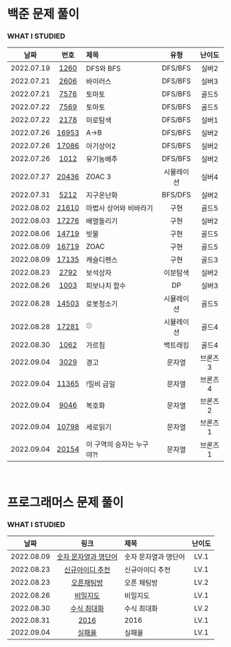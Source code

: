 # 백준 문제 풀이

### WHAT I STUDIED

|    날짜    |                      번호                      | 제목                      |    유형    | 난이도  |
| :--------: | :--------------------------------------------: | :------------------------ | :--------: | :-----: |
| 2022.07.19 |  [1260](https://www.acmicpc.net/problem/1260)  | DFS와 BFS                 |  DFS/BFS   |  실버2  |
| 2022.07.21 |  [2606](https://www.acmicpc.net/problem/2606)  | 바이러스                  |  DFS/BFS   |  실버3  |
| 2022.07.21 |  [7576](https://www.acmicpc.net/problem/7576)  | 토마토                    |  DFS/BFS   |  골드5  |
| 2022.07.22 |  [7569](https://www.acmicpc.net/problem/7579)  | 토마토                    |  DFS/BFS   |  골드5  |
| 2022.07.22 |  [2178](https://www.acmicpc.net/problem/2178)  | 미로탐색                  |  DFS/BFS   |  실버1  |
| 2022.07.26 | [16953](https://www.acmicpc.net/problem/16953) | A->B                      |  DFS/BFS   |  실버2  |
| 2022.07.26 | [17086](https://www.acmicpc.net/problem/17086) | 아기상어2                 |  DFS/BFS   |  실버2  |
| 2022.07.26 |  [1012](https://www.acmicpc.net/problem/1012)  | 유기농배추                |  DFS/BFS   |  실버2  |
| 2022.07.27 | [20436](https://www.acmicpc.net/problem/20436) | ZOAC 3                    | 시뮬레이션 |  실버4  |
| 2022.07.31 |  [5212](https://www.acmicpc.net/problem/5212)  | 지구온난화                |  BFS/DFS   |  실버2  |
| 2022.08.02 | [21610](https://www.acmicpc.net/problem/21610) | 마법사 상어와 비바라기    |    구현    |  골드5  |
| 2022.08.03 | [17276](https://www.acmicpc.net/problem/17276) | 배열돌리기                |    구현    |  실버2  |
| 2022.08.06 | [14719](https://www.acmicpc.net/problem/14719) | 빗물                      |    구현    |  골드5  |
| 2022.08.09 | [16719](https://www.acmicpc.net/problem/16719) | ZOAC                      |    구현    |  골드5  |
| 2022.08.09 | [17135](https://www.acmicpc.net/problem/17135) | 캐슬디펜스                |    구현    |  골드3  |
| 2022.08.23 |  [2792](https://www.acmicpc.net/problem/2792)  | 보석상자                  |  이분탐색  |  실버2  |
| 2022.08.26 |  [1003](https://www.acmicpc.net/problem/1003)  | 피보나치 함수             |     DP     |  실버3  |
| 2022.08.28 | [14503](https://www.acmicpc.net/problem/14503) | 로봇청소기                | 시뮬레이션 |  골드5  |
| 2022.08.28 | [17281](https://www.acmicpc.net/problem/17281) | ⚾                        | 시뮬레이션 |  골드4  |
| 2022.08.30 |  [1062](https://www.acmicpc.net/problem/1062)  | 가르침                    |  백트래킹  |  골드4  |
| 2022.09.04 |  [3029](https://www.acmicpc.net/problem/1062)  | 경고                      |   문자열   | 브론즈3 |
| 2022.09.04 | [11365](https://www.acmicpc.net/problem/11365) | !밀비 급일                |   문자열   | 브론즈4 |
| 2022.09.04 |  [9046](https://www.acmicpc.net/problem/9046)  | 복호화                    |   문자열   | 브론즈2 |
| 2022.09.04 | [10798](https://www.acmicpc.net/problem/10798) | 세로읽기                  |   문자열   | 브론즈1 |
| 2022.09.04 | [20154](https://www.acmicpc.net/problem/20154) | 이 구역의 승자는 누구야?! |   문자열   | 브론즈1 |

<br />

# 프로그래머스 문제 풀이

### WHAT I STUDIED

|    날짜    |                                                        링크                                                        | 제목                 | 난이도 |
| :--------: | :----------------------------------------------------------------------------------------------------------------: | :------------------- | :----: |
| 2022.08.09 | <a href="https://school.programmers.co.kr/learn/courses/30/lessons/81301" target="_blank">숫자 문자열과 영단어</a> | 숫자 문자열과 영단어 |  LV.1  |
| 2022.08.23 |   <a href="https://school.programmers.co.kr/learn/courses/30/lessons/72410" target="_blank">신규아이디 추천</a>    | 신규아이디 추천      |  LV.1  |
| 2022.08.23 |      <a href="https://school.programmers.co.kr/learn/courses/30/lessons/42888" target="_blank">오픈채팅방</a>      | 오픈 채팅방          |  LV.2  |
| 2022.08.26 |       <a href="https://school.programmers.co.kr/learn/courses/30/lessons/17681" target="_blank">비밀지도</a>       | 비밀지도             |  LV.1  |
| 2022.08.30 |     <a href="https://school.programmers.co.kr/learn/courses/30/lessons/67257" target="_blank">수식 최대화</a>      | 수식 최대화          |  LV.2  |
| 2022.08.31 |         <a href="https://school.programmers.co.kr/learn/courses/30/lessons/12901" target="_blank">2016</a>         | 2016                 |  LV.1  |
| 2022.09.04 |        <a href="https://school.programmers.co.kr/learn/courses/30/lessons/42889" target="_blank">실패율</a>        | 실패율               |  LV.1  |
